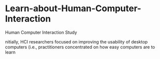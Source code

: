 # Learn-about-Human-Computer-Interaction
Human Computer Interaction Study

nitially, HCI researchers focused on improving the usability of desktop computers (i.e., practitioners concentrated on how easy computers are to learn 

